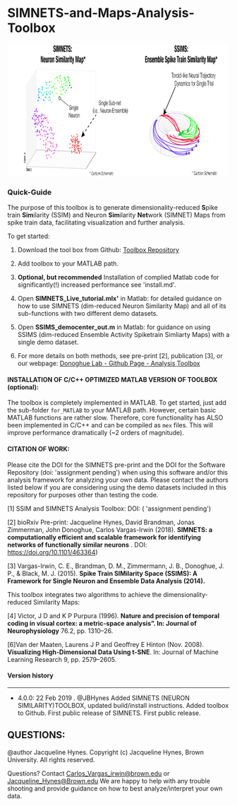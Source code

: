 
# SIMNETS-and-Maps-Analysis-Toolbox

<p align="center"> <img src="images/SIMILARITY MAPS_schematics-03.png" alt="Fig 1. SIMNETS" class="inline" width="800" height="300"/>  </p>

### Quick-Guide ####
The purpose of this toolbox is to generate dimensionality-reduced **S**pike train **Sim**ilarity (SSIM) and Neuron **Sim**ilarity **Net**work (SIMNET) Maps from spike train data, facilitating visualization and further analysis. 

To get started: 
1. Download the tool box from Github: [Toolbox Repository](https://github.com/DonoghueLab/SSIM-and-SIMNETS-Analysis-Toolbox) 

2. Add toolbox to your MATLAB path.

3. **Optional, but recommended** Installation of complied Matlab code for significantly(!) increased performance see 'install.md'. 

4. Open **SIMNETS_Live_tutorial.mlx'** in Matlab: for detailed guidance on how to use SIMNETS (dim-reduced Neuron Similarity Map) and all of its sub-functions with two different demo datasets. 

5. Open **SSIMS_democenter_out.m** in Matlab: for guidance on using SSIMS (dim-reduced Ensemble Activity Spiketrain Simliarty Maps) with a single demo dataset.  

6. For more details on both methods, see pre-print [2], publication [3], or our webpage: [Donoghue Lab - Github Page - Analysis Toolbox](https://donoghuelab.github.io/SIMNETS-and-Maps-Analysis-Toolbox/) 


#### INSTALLATION OF C/C++ OPTIMIZED MATLAB VERSION OF TOOLBOX (optional): ####
The toolbox is completely implemented in MATLAB. To get started, just add the sub-folder `for_MATLAB` to your MATLAB path. However, certain basic MATLAB functions are rather slow. Therefore, core functionality has ALSO been implemented in C/C++ and can be compiled as `mex` files. This will improve performance dramatically (~2 orders of magnitude). 

#### CITATION OF WORK: ####
Please cite the DOI for the SIMNETS pre-print and the DOI for the Software Repository (doi: 'assignment pending') when using this software and/or this analysis framework for analyzing your own data. Please contact the authors listed below if you are considering using the demo datasets included in this repository for purposes other than testing the code. 

[1] SSIM and SIMNETS Analysis Toolbox: DOI: ( 'assignment pending')  

[2] bioRxiv Pre-print: Jacqueline Hynes, David Brandman,  Jonas Zimmerman, John Donoghue, Carlos Vargas-Irwin (2018). **SIMNETS: a computationally efficient and scalable framework for identifying networks of functionally similar neurons** . DOI: https://doi.org/10.1101/463364) 

[3] Vargas-Irwin, C. E., Brandman, D. M., Zimmermann, J. B., Donoghue, J. P., & Black, M. J. (2015).  **Spike Train SIMilarity Space (SSIMS): A Framework for Single Neuron and Ensemble Data Analysis (2014).** 

This toolbox integrates two algorithms to achieve the dimensionality-reduced Similarity Maps:

[4] Victor, J D and K P Purpura (1996). **Nature and precision of temporal coding in visual cortex: a metric-space analysis”. In: Journal of Neurophysiology** 76.2, pp. 1310–26.

[6]Van der Maaten, Laurens J P and Geoffrey E Hinton (Nov. 2008). **Visualizing High-Dimensional Data Using t-SNE**. In: Journal of Machine Learning Research 9, pp. 2579–2605.

#### Version history ####
------------------------

*   4.0.0:  22 Feb 2019 . @JBHynes
  Added SIMNETS (NEURON SIMILARITY)TOOLBOX, updated build/install instructions. Added toolbox to Github. First public release of SIMNETS. First public release.



## QUESTIONS: 
@author Jacqueline Hynes. Copyright (c) Jacqueline Hynes, Brown University. All rights reserved.

Questions? Contact <Carlos_Vargas_irwin@brown.edu> or <Jacqueline_Hynes@Brown.edu>
We are happy to help with any trouble shooting and provide guidance on how to best analyze/interpret your own data.
